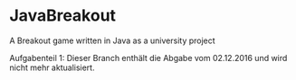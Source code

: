 # JavaBreakout
A Breakout game written in Java as a university project

Aufgabenteil 1: Dieser Branch enthält die Abgabe vom 02.12.2016 und wird nicht mehr aktualisiert.

